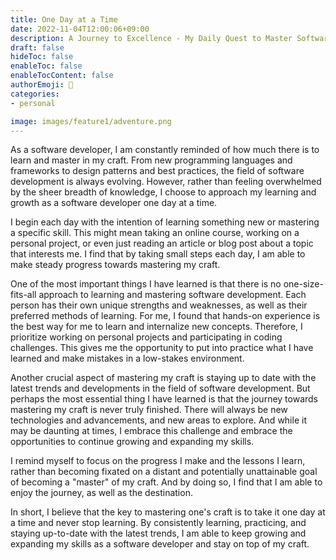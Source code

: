 ```yaml
---
title: One Day at a Time
date: 2022-11-04T12:00:06+09:00
description: A Journey to Excellence - My Daily Quest to Master Software Development
draft: false
hideToc: false
enableToc: false
enableTocContent: false
authorEmoji: 🤖
categories:
- personal

image: images/feature1/adventure.png
---
```


As a software developer, I am constantly reminded of how much there is to learn and master in my craft. From new programming languages and frameworks to design patterns and best practices, the field of software development is always evolving. However, rather than feeling overwhelmed by the sheer breadth of knowledge, I choose to approach my learning and growth as a software developer one day at a time.

I begin each day with the intention of learning something new or mastering a specific skill. This might mean taking an online course, working on a personal project, or even just reading an article or blog post about a topic that interests me. I find that by taking small steps each day, I am able to make steady progress towards mastering my craft.

One of the most important things I have learned is that there is no one-size-fits-all approach to learning and mastering software development. Each person has their own unique strengths and weaknesses, as well as their preferred methods of learning. For me, I found that hands-on experience is the best way for me to learn and internalize new concepts. Therefore, I prioritize working on personal projects and participating in coding challenges. This gives me the opportunity to put into practice what I have learned and make mistakes in a low-stakes environment.

Another crucial aspect of mastering my craft is staying up to date with the latest trends and developments in the field of software development. But perhaps the most essential thing I have learned is that the journey towards mastering my craft is never truly finished. There will always be new technologies and advancements, and new areas to explore. And while it may be daunting at times, I embrace this challenge and embrace the opportunities to continue growing and expanding my skills.

I remind myself to focus on the progress I make and the lessons I learn, rather than becoming fixated on a distant and potentially unattainable goal of becoming a "master" of my craft. And by doing so, I find that I am able to enjoy the journey, as well as the destination.

In short, I believe that the key to mastering one's craft is to take it one day at a time and never stop learning. By consistently learning, practicing, and staying up-to-date with the latest trends, I am able to keep growing and expanding my skills as a software developer and stay on top of my craft.